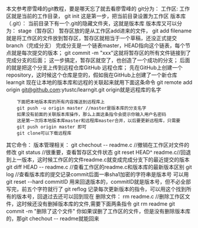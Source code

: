 本文参考廖雪峰的git教程，要是哪天忘了就去看廖雪峰的
git分为：
	工作区:
		工作区就是当前的工作目录，
		git init 这是第一步，把当前目录设置为工作区
	版本库（.git）：
		当前目录下有一个.git的隐藏文件夹，这就是版本库
		版本库又可以分为：
			stage（暂存区）
				暂存区放的是从工作区add进来的文件，
				git add filename就是将工作区的文件放到暂存区，暂存区就相当于一个草稿，还没正式提交
			branch（完成分支）
				完成分支是一个链表master，HEAD指向这个链表，每个节点就是每次提交的版本；
				git commit -m "xxx"这就将暂存区的所有文件链接到了完成分支的后面；
				这一步搞定，暂存区就空了，也创造了一个成功的分支；
				后面的就是把这个分支上传到远程仓库GitHub
	远程仓库；
		先在GitHub上创建一个repository，这时候这个仓库是空的，假如我在GitHub上创建了一个新仓库learngit
		现在让本地的版本库和远程的关联起来就用下面这条命令
		git remote add origin git@github.com:ytustc/learngit.git
		origin就是远程库的名字
		
		下面把本地版本库的所有内容推送到远程库上
		git push -u origin master //master是版本库的分支名字
		如果没有前面的关联版本库操作，那么上面这条指令会提示你输入用户名密码
		这是第一次将本地版本库master和远程库master合并，以后要更新远程库，只需要
		git push origin master 即可
		git clone可以下载远程库
		

其它命令：
	版本管理相关：
	git chechout -- readme.c //撤销在工作区对文件的修改
	git status //很重要，查看暂存区文件状态
	git reset HEAD^ readme.c//回退到上一版本，这时候工作区的文件readme.c就变成完成分支下的最近提交的版本
	git diff HEAD -- readme.c //查看工作区的readme.c和版本库的最新版本区别
	git log		//查看版本库的提交记录commit后面一串sha1加密的字符串是版本号
		可以用git reset --hard commitID 用来回退版本的，commitID就是版本号，但不必全部写完，前五个字符就行了
	git reflog  记录每次更新版本的指令，可以用这个找到所有的版本号，回退过去还可以回到现在
	删除文件：
	rm readme.c //删除工作区文件，这时候还没有删掉版本库的文件,需要下面两条指令
		git rm readme 
		git commit -m "删除了这个文件"
		你如果误删了工作区的文件，但是没有删除版本库的，那git chechout -- readme就能回来
	

